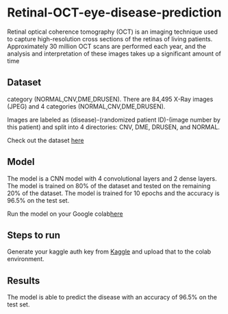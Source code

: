 # Retinal-OCT-eye-disease-prediction

Retinal optical coherence tomography (OCT) is an imaging technique used to capture high-resolution cross sections of the retinas of living patients. Approximately 30 million OCT scans are performed each year, and the analysis and interpretation of these images takes up a significant amount of time
 
## Dataset
category (NORMAL,CNV,DME,DRUSEN). There are 84,495 X-Ray images (JPEG) and 4 categories (NORMAL,CNV,DME,DRUSEN).

Images are labeled as (disease)-(randomized patient ID)-(image number by this patient) and split into 4 directories: CNV, DME, DRUSEN, and NORMAL.

Check out the dataset [here](https://www.kaggle.com/paultimothymooney/kermany2018)

## Model
The model is a CNN model with 4 convolutional layers and 2 dense layers. The model is trained on 80% of the dataset and tested on the remaining 20% of the dataset. The model is trained for 10 epochs and the accuracy is 96.5% on the test set.

Run the model on your Google colab[here](https://colab.research.google.com)

## Steps to run
Generate your kaggle auth key from [Kaggle](https://www.kaggle.com/) and upload that to the colab environment.

## Results
The model is able to predict the disease with an accuracy of 96.5% on the test set.
